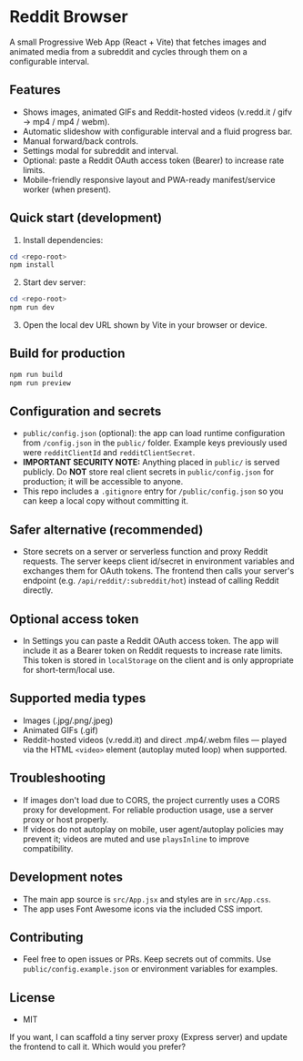 # Reddit Browser

A small Progressive Web App (React + Vite) that fetches images and animated media from a subreddit and cycles through them on a configurable interval.

## Features

- Shows images, animated GIFs and Reddit-hosted videos (v.redd.it / gifv -> mp4 / mp4 / webm).
- Automatic slideshow with configurable interval and a fluid progress bar.
- Manual forward/back controls.
- Settings modal for subreddit and interval.
- Optional: paste a Reddit OAuth access token (Bearer) to increase rate limits.
- Mobile-friendly responsive layout and PWA-ready manifest/service worker (when present).

## Quick start (development)

1. Install dependencies:

```powershell
cd <repo-root>
npm install
```

2. Start dev server:

```powershell
cd <repo-root>
npm run dev
```

3. Open the local dev URL shown by Vite in your browser or device.

## Build for production

```powershell
npm run build
npm run preview
```

## Configuration and secrets

- `public/config.json` (optional): the app can load runtime configuration from `/config.json` in the `public/` folder. Example keys previously used were `redditClientId` and `redditClientSecret`.
- **IMPORTANT SECURITY NOTE:** Anything placed in `public/` is served publicly. Do **NOT** store real client secrets in `public/config.json` for production; it will be accessible to anyone.
- This repo includes a `.gitignore` entry for `/public/config.json` so you can keep a local copy without committing it.

## Safer alternative (recommended)

- Store secrets on a server or serverless function and proxy Reddit requests. The server keeps client id/secret in environment variables and exchanges them for OAuth tokens. The frontend then calls your server's endpoint (e.g. `/api/reddit/:subreddit/hot`) instead of calling Reddit directly.

## Optional access token

- In Settings you can paste a Reddit OAuth access token. The app will include it as a Bearer token on Reddit requests to increase rate limits. This token is stored in `localStorage` on the client and is only appropriate for short-term/local use.

## Supported media types

- Images (.jpg/.png/.jpeg)
- Animated GIFs (.gif)
- Reddit-hosted videos (v.redd.it) and direct .mp4/.webm files — played via the HTML `<video>` element (autoplay muted loop) when supported.

## Troubleshooting

- If images don't load due to CORS, the project currently uses a CORS proxy for development. For reliable production usage, use a server proxy or host properly.
- If videos do not autoplay on mobile, user agent/autoplay policies may prevent it; videos are muted and use `playsInline` to improve compatibility.

## Development notes

- The main app source is `src/App.jsx` and styles are in `src/App.css`.
- The app uses Font Awesome icons via the included CSS import.

## Contributing

- Feel free to open issues or PRs. Keep secrets out of commits. Use `public/config.example.json` or environment variables for examples.

## License

- MIT

If you want, I can scaffold a tiny server proxy (Express server) and update the frontend to call it. Which would you prefer?
